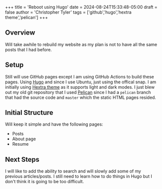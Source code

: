 +++
title = 'Reboot using Hugo'
date = 2024-08-24T15:33:48-05:00
draft = false
author = 'Christopher Tyler'
tags = ['github','hugo','hextra theme','pelican']
+++

## Overview

Will take awhile to rebuild my website as my plan is not to have all the same
posts that I had before.

## Setup

Still will use GitHub pages except I am using GitHub Actions to build these pages.
Using [Hugo](https://gohugo.io/) and since I use Ubuntu, just using the offical
snap.
I am initially using [Hextra theme](https://imfing.github.io/hextra/) as it
supports light and dark modes.
I just blew out my old git repository that I used
[Pelican](https://getpelican.com) since I had a `pelican` branch that had the
source code and `master` which the static HTML pages resided.

## Initial Structure

Will keep it simple and have the following pages:

- Posts
- About page
- Resume

## Next Steps

I will like to add the ability to search and will slowly add some of my previous
articles/posts.
I still need to learn how to do things in Hugo but I don't think it is going to
be too difficult.
